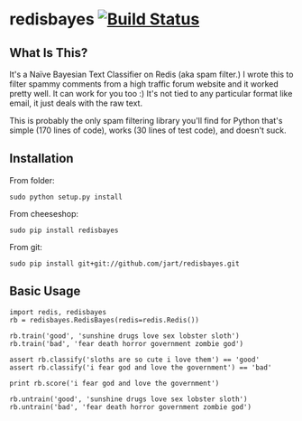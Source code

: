 # redisbayes [![Build Status](https://travis-ci.org/jart/redisbayes.svg?branch=master)](https://travis-ci.org/jart/redisbayes)


## What Is This?

It's a Naïve Bayesian Text Classifier on Redis (aka spam filter.) I wrote this to filter spammy comments from a high traffic forum website and it worked pretty well.  It can work for you too :) It's not tied to any particular format like email, it just deals with the raw text.

This is probably the only spam filtering library you'll find for Python that's simple (170 lines of code), works (30 lines of test code), and doesn't suck.


## Installation

From folder:

    sudo python setup.py install

From cheeseshop:

    sudo pip install redisbayes

From git:

    sudo pip install git+git://github.com/jart/redisbayes.git


## Basic Usage

    import redis, redisbayes
    rb = redisbayes.RedisBayes(redis=redis.Redis())

    rb.train('good', 'sunshine drugs love sex lobster sloth')
    rb.train('bad', 'fear death horror government zombie god')

    assert rb.classify('sloths are so cute i love them') == 'good'
    assert rb.classify('i fear god and love the government') == 'bad'

    print rb.score('i fear god and love the government')

    rb.untrain('good', 'sunshine drugs love sex lobster sloth')
    rb.untrain('bad', 'fear death horror government zombie god')
